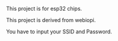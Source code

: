 This project is for esp32 chips.

This project is derived from webiopi.

You have to input your SSID and Password.
